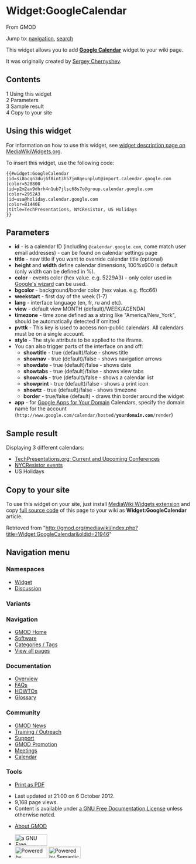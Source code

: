 <div id="mw-page-base" class="noprint">

</div>

<div id="mw-head-base" class="noprint">

</div>

<div id="content" class="mw-body" role="main">

<span id="top"></span>

<div id="mw-js-message" style="display:none;">

</div>



# <span dir="auto">Widget:GoogleCalendar</span>

<div id="bodyContent">

<div id="siteSub">

From GMOD

</div>

<div id="contentSub">

</div>

<div id="jump-to-nav" class="mw-jump">

Jump to: [navigation](#mw-navigation), [search](#p-search)

</div>

<div id="mw-content-text" class="mw-content-ltr" lang="en" dir="ltr">

This widget allows you to add
**<a href="http://www.google.com/calendar/embedhelper"
class="external text" rel="nofollow">Google Calendar</a>** widget to
your wiki page.

It was originally created by
<a href="http://www.mediawiki.org/wiki/User:Sergey_Chernyshev"
class="external text">Sergey Chernyshev</a>.

<div id="toc" class="toc">

<div id="toctitle">

## Contents

</div>

- [<span class="tocnumber">1</span> <span class="toctext">Using this
  widget</span>](#Using_this_widget)
- [<span class="tocnumber">2</span>
  <span class="toctext">Parameters</span>](#Parameters)
- [<span class="tocnumber">3</span> <span class="toctext">Sample
  result</span>](#Sample_result)
- [<span class="tocnumber">4</span> <span class="toctext">Copy to your
  site</span>](#Copy_to_your_site)

</div>

## <span id="Using_this_widget" class="mw-headline">Using this widget</span>

For information on how to use this widget, see
<a href="http://www.mediawikiwidgets.org/Google_Calendar"
class="external text" rel="nofollow">widget description page on
MediaWikiWidgets.org</a>.

To insert this widget, use the following code:

    {{#widget:GoogleCalendar
    |id=si8ocqn3duj6f8int3h57jm8qeunplut@import.calendar.google.com
    |color=528800
    |id=p2m2av9dhrh4n1ub7jlsc68s7o@group.calendar.google.com
    |color=2952A3
    |id=usa@holiday.calendar.google.com
    |color=B1440E
    |title=TechPresentations, NYCResistor, US Holidays
    }}

## <span id="Parameters" class="mw-headline">Parameters</span>

- **id** - is a calendar ID (including `@calendar.google.com`, come
  match user email addresses) - can be found on calendar settings page
- **title** - new title if you want to override calendar title
  (optional)
- **height** and **width** define calendar dimensions, 100%x600 is
  default (only width can be defined in %).
- **color** - events color (hex value. e.g. 5229A3) - only color used in
  <a href="http://www.google.com/calendar/embedhelper"
  class="external text" rel="nofollow">Google's wizard</a> can be used.
- **bgcolor** - background/border color (hex value. e.g. ffcc66)
- **weekstart** - first day of the week (1-7)
- **lang** - interface language (en, fr, ru and etc).
- **view** - default view MONTH (default)/WEEK/AGENDA)
- **timezone** - time zone defined as a string like "America/New_York",
  should be automatically detected if omitted
- **pvttk** - This key is used to access non-public calendars. All
  calendars must be on a single account.
- **style** - The style attribute to be applied to the iframe.
- You can also trigger parts of the interface on and off:
  - **showtitle** - true (default)/false - shows title
  - **shownav** - true (default)/false - shows navigation arrows
  - **showdate** - true (default)/false - shows date
  - **showtabs** - true (default)/false - shows view tabs
  - **showcals** - true (default)/false - shows a calendar list
  - **showprint** - true (default)/false - shows a print icon
  - **showtz** - true (default)/false - shows timezone
  - **border** - true/false (default) - draws thin border around the
    widget
- **app** - for
  <a href="http://www.google.com/apps/" class="external text"
  rel="nofollow">Google Apps for Your Domain</a> Calendars, specify the
  domain name for the account
  (`http://www.google.com/calendar/hosted/`**`yourdomain.com`**`/render`)

## <span id="Sample_result" class="mw-headline">Sample result</span>

Displaying 3 different calendars:

- <a
  href="http://www.techpresentations.org/Conferences#Current_.26_Upcoming_conferences#Current_.26_Upcoming_conferences"
  class="external text" rel="nofollow">TechPresentations.org: Current and
  Upcoming Conferences</a>
- <a href="http://www.nycresistor.com/" class="external text"
  rel="nofollow">NYCResistor events</a>
- US Holidays

  

## <span id="Copy_to_your_site" class="mw-headline">Copy to your site</span>

To use this widget on your site, just install
<a href="http://www.mediawiki.org/wiki/Extension:Widgets"
class="external text">MediaWiki Widgets extension</a> and copy <a
href="http://gmod.org/mediawiki/index.php?title=Widget:GoogleCalendar&amp;action=edit"
class="external text" rel="nofollow">full source code</a> of this page
to your wiki as **Widget:GoogleCalendar** article.

</div>

<div class="printfooter">

Retrieved from
"<http://gmod.org/mediawiki/index.php?title=Widget:GoogleCalendar&oldid=21946>"

</div>

<div id="catlinks" class="catlinks catlinks-allhidden">

</div>

<div class="visualClear">

</div>

</div>

</div>

<div id="mw-navigation">

## Navigation menu

<div id="mw-head">



<div id="left-navigation">

<div id="p-namespaces" class="vectorTabs" role="navigation"
aria-labelledby="p-namespaces-label">

### Namespaces

- <span id="ca-nstab-widget">[Widget](Widget:GoogleCalendar)</span>
- <span id="ca-talk"><a
  href="http://gmod.org/mediawiki/index.php?title=Widget_talk:GoogleCalendar&amp;action=edit&amp;redlink=1"
  accesskey="t"
  title="Discussion about the content page [t]">Discussion</a></span>

</div>

<div id="p-variants" class="vectorMenu emptyPortlet" role="navigation"
aria-labelledby="p-variants-label">

### 

### Variants[](#)

<div class="menu">

</div>

</div>

</div>

<div id="right-navigation">





</div>



</div>

</div>

</div>

<div id="mw-panel">

<div id="p-logo" role="banner">

<a href="Main_Page"
style="background-image: url(../images/GMOD-cogs.png);"
title="Visit the main page"></a>

</div>

<div id="p-Navigation" class="portal" role="navigation"
aria-labelledby="p-Navigation-label">

### Navigation

<div class="body">

- <span id="n-GMOD-Home">[GMOD Home](Main_Page)</span>
- <span id="n-Software">[Software](GMOD_Components)</span>
- <span id="n-Categories-.2F-Tags">[Categories /
  Tags](Categories)</span>
- <span id="n-View-all-pages">[View all pages](Special:AllPages)</span>

</div>

</div>

<div id="p-Documentation" class="portal" role="navigation"
aria-labelledby="p-Documentation-label">

### Documentation

<div class="body">

- <span id="n-Overview">[Overview](Overview)</span>
- <span id="n-FAQs">[FAQs](Category:FAQ)</span>
- <span id="n-HOWTOs">[HOWTOs](Category:HOWTO)</span>
- <span id="n-Glossary">[Glossary](Glossary)</span>

</div>

</div>

<div id="p-Community" class="portal" role="navigation"
aria-labelledby="p-Community-label">

### Community

<div class="body">

- <span id="n-GMOD-News">[GMOD News](GMOD_News)</span>
- <span id="n-Training-.2F-Outreach">[Training /
  Outreach](Training_and_Outreach)</span>
- <span id="n-Support">[Support](Support)</span>
- <span id="n-GMOD-Promotion">[GMOD Promotion](GMOD_Promotion)</span>
- <span id="n-Meetings">[Meetings](Meetings)</span>
- <span id="n-Calendar">[Calendar](Calendar)</span>

</div>

</div>

<div id="p-tb" class="portal" role="navigation"
aria-labelledby="p-tb-label">

### Tools

<div class="body">


- <span id="t-pdf">[Print as
  PDF](http://gmod.org/mediawiki/index.php?title=Special:PdfPrint&page=Widget:GoogleCalendar)</span>

</div>

</div>

</div>

</div>

<div id="footer" role="contentinfo">

- <span id="footer-info-lastmod">Last updated at 21:00 on 6 October
  2012.</span>
- <span id="footer-info-viewcount">9,168 page views.</span>
- <span id="footer-info-copyright">Content is available under
  <a href="http://www.gnu.org/licenses/fdl-1.3.html" class="external"
  rel="nofollow">a GNU Free Documentation License</a> unless otherwise
  noted.</span>

<!-- -->

- <span id="footer-places-about">[About
  GMOD](GMOD:About "GMOD:About")</span>

<!-- -->

- <span id="footer-copyrightico">[<img src="http://www.gnu.org/graphics/gfdl-logo-small.png" width="88"
  height="31" alt="a GNU Free Documentation License" />](http://www.gnu.org/licenses/fdl-1.3.html)</span>
- <span id="footer-poweredbyico">[<img
  src="../mediawiki/skins/common/images/poweredby_mediawiki_88x31.png"
  width="88" height="31" alt="Powered by MediaWiki" />](http://www.mediawiki.org/)
  [<img
  src="../mediawiki/extensions/SemanticMediaWiki/resources/images/smw_button.png"
  width="88" height="31" alt="Powered by Semantic MediaWiki" />](https://www.semantic-mediawiki.org/wiki/Semantic_MediaWiki)</span>

<div style="clear:both">

</div>

</div>
